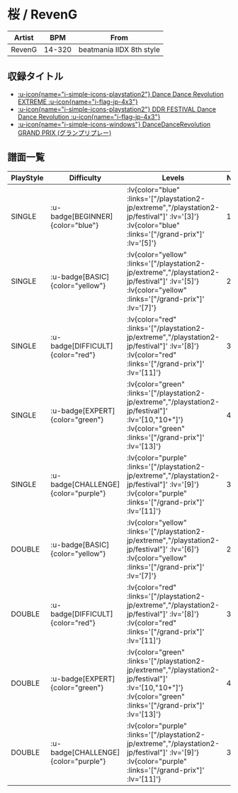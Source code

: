 # 桜 / RevenG

|Artist|BPM|From|
|------|---|----|
|RevenG|14-320|beatmania IIDX 8th style|

## 収録タイトル

- [ :u-icon{name="i-simple-icons-playstation2"} Dance Dance Revolution EXTREME :u-icon{name="i-flag-jp-4x3"} ](/playstation2-jp/extreme)
- [ :u-icon{name="i-simple-icons-playstation2"} DDR FESTIVAL Dance Dance Revolution :u-icon{name="i-flag-jp-4x3"} ](/playstation2-jp/festival)
- [ :u-icon{name="i-simple-icons-windows"} DanceDanceRevolution GRAND PRIX (グランプリプレー)](/grand-prix)

## 譜面一覧

|PlayStyle|Difficulty|Levels|Notes|Movie|
|---------|----------|------|-----|-----|
|SINGLE| :u-badge[BEGINNER]{color="blue"} | :lv{color="blue" :links='["/playstation2-jp/extreme","/playstation2-jp/festival"]' :lv='[3]'}  :lv{color="blue" :links='["/grand-prix"]' :lv='[5]'} |160/0||
|SINGLE| :u-badge[BASIC]{color="yellow"} | :lv{color="yellow" :links='["/playstation2-jp/extreme","/playstation2-jp/festival"]' :lv='[5]'}  :lv{color="yellow" :links='["/grand-prix"]' :lv='[7]'} |228/7||
|SINGLE| :u-badge[DIFFICULT]{color="red"} | :lv{color="red" :links='["/playstation2-jp/extreme","/playstation2-jp/festival"]' :lv='[8]'}  :lv{color="red" :links='["/grand-prix"]' :lv='[11]'} |345/3||
|SINGLE| :u-badge[EXPERT]{color="green"} | :lv{color="green" :links='["/playstation2-jp/extreme","/playstation2-jp/festival"]' :lv='[10,"10+"]'}  :lv{color="green" :links='["/grand-prix"]' :lv='[13]'} |446/1||
|SINGLE| :u-badge[CHALLENGE]{color="purple"} | :lv{color="purple" :links='["/playstation2-jp/extreme","/playstation2-jp/festival"]' :lv='[9]'}  :lv{color="purple" :links='["/grand-prix"]' :lv='[11]'} |356/1||
|DOUBLE| :u-badge[BASIC]{color="yellow"} | :lv{color="yellow" :links='["/playstation2-jp/extreme","/playstation2-jp/festival"]' :lv='[6]'}  :lv{color="yellow" :links='["/grand-prix"]' :lv='[7]'} |226/9||
|DOUBLE| :u-badge[DIFFICULT]{color="red"} | :lv{color="red" :links='["/playstation2-jp/extreme","/playstation2-jp/festival"]' :lv='[8]'}  :lv{color="red" :links='["/grand-prix"]' :lv='[11]'} |317/6||
|DOUBLE| :u-badge[EXPERT]{color="green"} | :lv{color="green" :links='["/playstation2-jp/extreme","/playstation2-jp/festival"]' :lv='[10,"10+"]'}  :lv{color="green" :links='["/grand-prix"]' :lv='[13]'} |438/1||
|DOUBLE| :u-badge[CHALLENGE]{color="purple"} | :lv{color="purple" :links='["/playstation2-jp/extreme","/playstation2-jp/festival"]' :lv='[9]'}  :lv{color="purple" :links='["/grand-prix"]' :lv='[11]'} |352/1||
